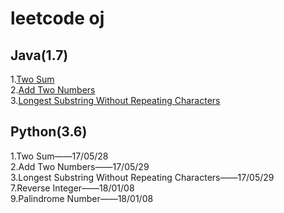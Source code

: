 # leetcode oj
## Java(1.7)
1.[Two Sum](https://github.com/yu-linfeng/leetcode/blob/master/java/TwoSum.java)</br>
2.[Add Two Numbers](https://github.com/yu-linfeng/leetcode/tree/master/java/addtwonumbers)</br>
3.[Longest Substring Without Repeating Characters](https://github.com/yu-linfeng/leetcode/blob/master/java/LongestSubstring.java)
## Python(3.6)
1.Two Sum——17/05/28</br>
2.Add Two Numbers——17/05/29</br>
3.Longest Substring Without Repeating Characters——17/05/29</br>
7.Reverse Integer——18/01/08</br>
9.Palindrome Number——18/01/08</br>